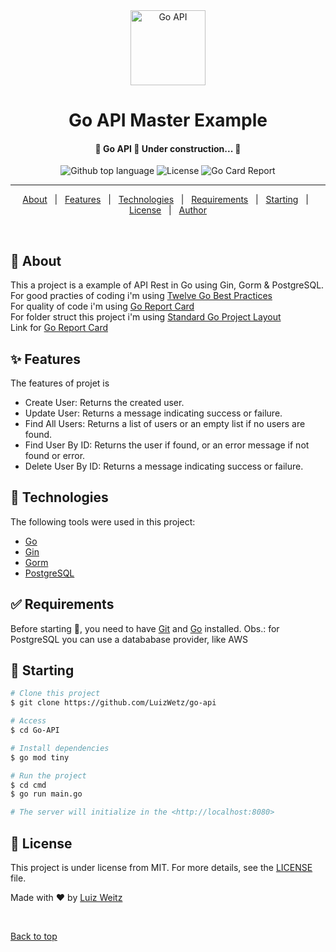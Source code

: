<div align="center" id="top"> 
  
</div>

<div align="center" id="top" >
 <img style=" width: 120px; height: 120px;" src="https://go.dev/images/gophers/biplane.svg" alt="Go API" />
</div>


<h1 align="center">Go API Master Example</h1>


<h4 align="center">
 🚧  Go API 🚀 Under construction...  🚧
</h4>

<p align="center">
  <img alt="Github top language" src="https://img.shields.io/github/languages/top/LuizWeitz/Go-API?color=56BEB8">
  <img alt="License" src="https://img.shields.io/github/license/LuizWeitz/Go-API?color=56BEB8">
  <img alt="Go Card Report" src="https://goreportcard.com/badge/github.com/luizweitz/go-api"> 
</p>
<hr> 

<p align="center">
  <a href="#dart-about">About</a> &#xa0; | &#xa0; 
  <a href="#sparkles-features">Features</a> &#xa0; | &#xa0;
  <a href="#rocket-technologies">Technologies</a> &#xa0; | &#xa0;
  <a href="#white_check_mark-requirements">Requirements</a> &#xa0; | &#xa0;
  <a href="#checkered_flag-starting">Starting</a> &#xa0; | &#xa0;
  <a href="#memo-license">License</a> &#xa0; | &#xa0;
  <a href="https://github.com/LuizWetz" target="_blank">Author</a>
</p>

<br>

## :dart: About ##

This a project is a example of API Rest in Go using Gin, Gorm & PostgreSQL.
<br>
For good practies of coding i'm using [Twelve Go Best Practices](https://go.dev/talks/2013/bestpractices.slide#1)
<br>
For quality of code i'm using [Go Report Card](https://goreportcard.com/)
<br>
For folder struct this project i'm using [Standard Go Project Layout](https://github.com/golang-standards/project-layout)
<br>
Link for <a href="https://goreportcard.com/report/github.com/luizweitz/go-api">Go Report Card</a>

## :sparkles: Features ##

The features of projet is
  * Create User: Returns the created user.
  * Update User: Returns a message indicating success or failure.
  * Find All Users: Returns a list of users or an empty list if no users are found.
  * Find User By ID: Returns the user if found, or an error message if not found or error.
  * Delete User By ID: Returns a message indicating success or failure.

## :rocket: Technologies ##

The following tools were used in this project:

- [Go](https://go.dev/)
- [Gin](https://gin-gonic.com/)
- [Gorm](https://gorm.io/index.html)
- [PostgreSQL](https://www.postgresql.org/)

## :white_check_mark: Requirements ##

Before starting :checkered_flag:, you need to have [Git](https://git-scm.com) and [Go](https://go.dev/) installed. Obs.: for PostgreSQL you can use a datababase provider, like AWS 

## :checkered_flag: Starting ##

```bash
# Clone this project
$ git clone https://github.com/LuizWetz/go-api

# Access
$ cd Go-API

# Install dependencies
$ go mod tiny

# Run the project
$ cd cmd
$ go run main.go

# The server will initialize in the <http://localhost:8080>
```

## :memo: License ##

This project is under license from MIT. For more details, see the [LICENSE](LICENSE.md) file.


Made with :heart: by <a href="https://github.com/LuizWetz" target="_blank">Luiz Weitz</a>

&#xa0;

<a href="#top">Back to top</a>
